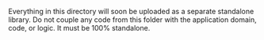 Everything in this directory will soon be uploaded as a separate standalone library.
Do not couple any code from this folder with the application domain, code, or logic.
It must be 100% standalone.

